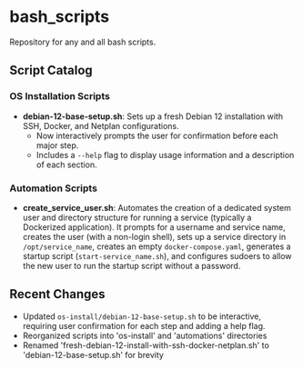 # bash_scripts
Repository for any and all bash scripts.

## Script Catalog

### OS Installation Scripts
- **debian-12-base-setup.sh**: Sets up a fresh Debian 12 installation with SSH, Docker, and Netplan configurations.
  - Now interactively prompts the user for confirmation before each major step.
  - Includes a `--help` flag to display usage information and a description of each section.

### Automation Scripts
- **create_service_user.sh**: Automates the creation of a dedicated system user and directory structure for running a service (typically a Dockerized application). It prompts for a username and service name, creates the user (with a non-login shell), sets up a service directory in `/opt/service_name`, creates an empty `docker-compose.yaml`, generates a startup script (`start-service_name.sh`), and configures sudoers to allow the new user to run the startup script without a password.

## Recent Changes
- Updated `os-install/debian-12-base-setup.sh` to be interactive, requiring user confirmation for each step and adding a help flag.
- Reorganized scripts into 'os-install' and 'automations' directories
- Renamed 'fresh-debian-12-install-with-ssh-docker-netplan.sh' to 'debian-12-base-setup.sh' for brevity
